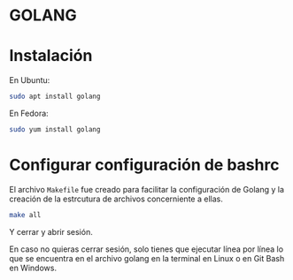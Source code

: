 GOLANG
======

# Instalación

En Ubuntu:

```bash
sudo apt install golang
```

En Fedora:

```bash
sudo yum install golang
```

# Configurar configuración de bashrc

El archivo `Makefile` fue creado para facilitar la
configuración de Golang y la creación de la estrcutura
de archivos concerniente a ellas.

```bash
make all
```

Y cerrar y abrir sesión.

En caso no quieras cerrar sesión, solo tienes que ejecutar
línea por línea lo que se encuentra en el archivo golang
en la terminal en Linux o en Git Bash en Windows.
